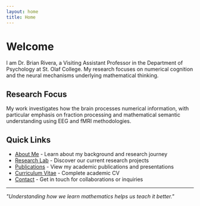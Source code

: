 ```yaml
---
layout: home
title: Home
---
```


# Welcome

I am Dr. Brian Rivera, a Visiting Assistant Professor in the Department of Psychology at St. Olaf College. My research focuses on numerical cognition and the neural mechanisms underlying mathematical thinking.

## Research Focus
My work investigates how the brain processes numerical information, with particular emphasis on fraction processing and mathematical semantic understanding using EEG and fMRI methodologies.

## Quick Links
- [About Me](/about/) - Learn about my background and research journey
- [Research Lab](/research-lab/) - Discover our current research projects
- [Publications](/publications/) - View my academic publications and presentations
- [Curriculum Vitae](/cv/) - Complete academic CV
- [Contact](/contact/) - Get in touch for collaborations or inquiries

---
*"Understanding how we learn mathematics helps us teach it better."*
